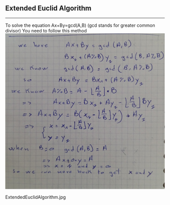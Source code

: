 ## Extended Euclid Algorithm
-------------------------------
To solve the equation Ax+By=gcd(A,B) (gcd stands for greater common divisor)
You need to follow this method
<img src="images/ExtendedEuclidAlgorithm.jpg" />



ExtendedEuclidAlgorithm.jpg
